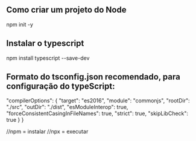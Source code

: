 ## Como criar um projeto do Node
npm init -y

## Instalar o typescript
npm install typescript --save-dev

## Formato do tsconfig.json recomendado, para configuração do typeScript: 
  "compilerOptions": { 
    "target": "es2016",
    "module": "commonjs",
    "rootDir": "./src",
    "outDir": "./dist",
    "esModuleInterop": true,
    "forceConsistentCasingInFileNames": true,
    "strict": true,
    "skipLibCheck": true
  }
}

//npm = instalar
//npx = executar